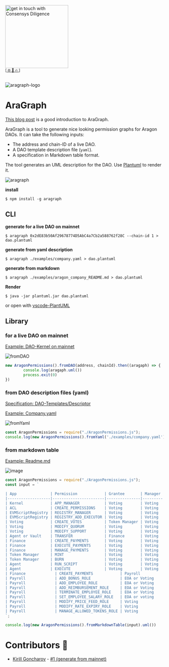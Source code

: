 [<img width="200" alt="get in touch with Consensys Diligence" src="https://user-images.githubusercontent.com/2865694/56826101-91dcf380-685b-11e9-937c-af49c2510aa0.png">](https://diligence.consensys.net)<br/>
<sup>
[[  🌐  ](https://diligence.consensys.net)  [  📩  ](mailto:diligence@consensys.net)  [  🔥  ](https://consensys.github.io/diligence/)]
</sup><br/><br/>

![aragraph-logo](https://user-images.githubusercontent.com/2865694/68420282-4dcc9300-019c-11ea-9ff1-849d91fb0bad.png)

# AraGraph

[This blog post](https://diligence.consensys.net/blog/2019/11/aragraph-dao-permissions-visualized/) is a good introduction to AraGraph.

AraGraph is a tool to generate nice looking permission graphs for Aragon DAOs. It can take the following inputs:

- The address and chain-ID of a live DAO.
- A DAO template description file (`yaml`).
- A specification in Markdown table format.

The tool generates an UML description for the DAO. Use [Plantuml](http://plantuml.com/) to render it.

![aragraph](https://user-images.githubusercontent.com/2865694/67569431-25ba4a00-f72f-11e9-9573-82d3af805a54.png)

**install** 

`$ npm install -g aragraph`

## CLI

**generate for a live DAO on mainnet**

`$ aragraph 0x2dE83b50Af29678774D5AbC4a7Cb2a588762f28C --chain-id 1 > dao.plantuml `

**generate from yaml description**

`$ aragraph ./examples/company.yaml > dao.plantuml `

**generate from markdown**

`$ aragraph ./examples/aragon_company_README.md > dao.plantuml `

**Render**

`$ java -jar plantuml.jar dao.plantuml`

or open with [vscode-PlantUML](https://marketplace.visualstudio.com/items?itemName=jebbs.plantuml)

## Library

### for a live DAO on mainnet

[Example: DAO-Kernel on mainnet](https://etherscan.io/address/0x2dE83b50Af29678774D5AbC4a7Cb2a588762f28C#code)

![fromDAO](https://user-images.githubusercontent.com/2865694/70704084-9b737880-1cd1-11ea-8288-e01a356d756f.png)

```js
new AragonPermissions().fromDAO(address, chainId).then((aragaph) => {
        console.log(aragaph.uml())
        process.exit(0)
})
```

### from DAO description files (yaml)

[Specification: DAO-Templates/Descriptor](https://github.com/aragon/dao-templates/tree/master/descriptor)

[Example: Company.yaml](https://github.com/aragon/dao-templates/blob/cc1eb1174a13c6d5ed0fcc1bbcc9d21bf9137a84/descriptor/examples/company.yaml)

![fromYaml](https://user-images.githubusercontent.com/2865694/70704101-a3331d00-1cd1-11ea-98a5-908818107cbb.png)


```js
const AragonPermissions = require("./AragonPermissions.js");
console.log(new AragonPermissions().fromYaml('./examples/company.yaml').uml())
```

### from markdown table

[Example: Readme.md](https://github.com/aragon/dao-templates/blob/master/templates/company/README.md)

![image](https://user-images.githubusercontent.com/2865694/64526657-2a07e080-d304-11e9-82fa-0f81e7834326.png)


```js
const AragonPermissions = require("./AragonPermissions.js");
const input = `

| App               | Permission            | Grantee       | Manager |
|-------------------|-----------------------|---------------|---------|
| Kernel            | APP_MANAGER           | Voting        | Voting  |
| ACL               | CREATE_PERMISSIONS    | Voting        | Voting  |
| EVMScriptRegistry | REGISTRY_MANAGER      | Voting        | Voting  |
| EVMScriptRegistry | REGISTRY_ADD_EXECUTOR | Voting        | Voting  |
| Voting            | CREATE_VOTES          | Token Manager | Voting  |
| Voting            | MODIFY_QUORUM         | Voting        | Voting  |
| Voting            | MODIFY_SUPPORT        | Voting        | Voting  |
| Agent or Vault    | TRANSFER              | Finance       | Voting  |
| Finance           | CREATE_PAYMENTS       | Voting        | Voting  |
| Finance           | EXECUTE_PAYMENTS      | Voting        | Voting  |
| Finance           | MANAGE_PAYMENTS       | Voting        | Voting  |
| Token Manager     | MINT                  | Voting        | Voting  |
| Token Manager     | BURN                  | Voting        | Voting  |
| Agent             | RUN_SCRIPT            | Voting        | Voting  |
| Agent             | EXECUTE               | Voting        | Voting  |
| Finance             | CREATE_PAYMENTS            | Payroll             | Voting        |
| Payroll             | ADD_BONUS_ROLE             | EOA or Voting       | Voting        |
| Payroll             | ADD_EMPLOYEE_ROLE          | EOA or Voting       | Voting        |
| Payroll             | ADD_REIMBURSEMENT_ROLE     | EOA or Voting       | Voting        |
| Payroll             | TERMINATE_EMPLOYEE_ROLE    | EOA or Voting       | Voting        |
| Payroll             | SET_EMPLOYEE_SALARY_ROLE   | EOA or voting       | Voting        |
| Payroll             | MODIFY_PRICE_FEED_ROLE     | Voting              | Voting        |
| Payroll             | MODIFY_RATE_EXPIRY_ROLE    | Voting              | Voting        |
| Payroll             | MANAGE_ALLOWED_TOKENS_ROLE | Voting              | Voting        |
`;

console.log(new AragonPermissions().fromMarkdownTable(input).uml())
```

# Contributors 🤗

* [Kirill Goncharov](https://github.com/xuhcc) - [#1 (generate from mainnet)](https://github.com/ConsenSys/aragraph/pull/1)
